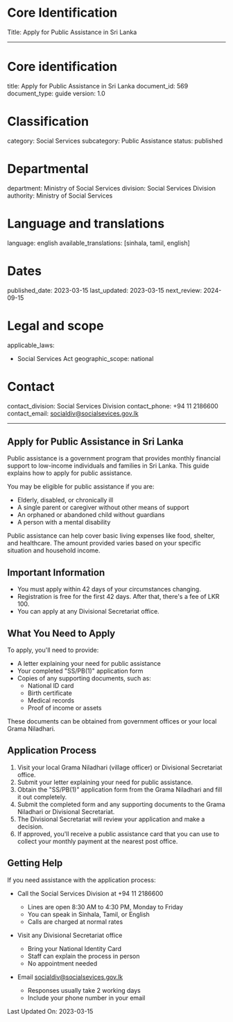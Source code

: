# Core Identification
Title: Apply for Public Assistance in Sri Lanka

---
# Core identification
title: Apply for Public Assistance in Sri Lanka
document_id: 569
document_type: guide
version: 1.0

# Classification
category: Social Services
subcategory: Public Assistance
status: published

# Departmental
department: Ministry of Social Services
division: Social Services Division
authority: Ministry of Social Services

# Language and translations
language: english
available_translations: [sinhala, tamil, english]

# Dates
published_date: 2023-03-15
last_updated: 2023-03-15
next_review: 2024-09-15

# Legal and scope
applicable_laws: 
 - Social Services Act
geographic_scope: national

# Contact
contact_division: Social Services Division
contact_phone: +94 11 2186600
contact_email: socialdiv@socialsevices.gov.lk

---

## Apply for Public Assistance in Sri Lanka

Public assistance is a government program that provides monthly financial support to low-income individuals and families in Sri Lanka. This guide explains how to apply for public assistance.

You may be eligible for public assistance if you are:
- Elderly, disabled, or chronically ill
- A single parent or caregiver without other means of support
- An orphaned or abandoned child without guardians
- A person with a mental disability

Public assistance can help cover basic living expenses like food, shelter, and healthcare. The amount provided varies based on your specific situation and household income.

## Important Information

- You must apply within 42 days of your circumstances changing.
- Registration is free for the first 42 days. After that, there's a fee of LKR 100.
- You can apply at any Divisional Secretariat office.

## What You Need to Apply

To apply, you'll need to provide:
- A letter explaining your need for public assistance
- Your completed "SS/PB(1)" application form
- Copies of any supporting documents, such as:
    - National ID card
    - Birth certificate
    - Medical records
    - Proof of income or assets

These documents can be obtained from government offices or your local Grama Niladhari.

## Application Process

1. Visit your local Grama Niladhari (village officer) or Divisional Secretariat office.
2. Submit your letter explaining your need for public assistance.
3. Obtain the "SS/PB(1)" application form from the Grama Niladhari and fill it out completely.
4. Submit the completed form and any supporting documents to the Grama Niladhari or Divisional Secretariat.
5. The Divisional Secretariat will review your application and make a decision.
6. If approved, you'll receive a public assistance card that you can use to collect your monthly payment at the nearest post office.

## Getting Help

If you need assistance with the application process:

- Call the Social Services Division at +94 11 2186600
    - Lines are open 8:30 AM to 4:30 PM, Monday to Friday
    - You can speak in Sinhala, Tamil, or English
    - Calls are charged at normal rates

- Visit any Divisional Secretariat office
    - Bring your National Identity Card
    - Staff can explain the process in person
    - No appointment needed

- Email socialdiv@socialsevices.gov.lk
    - Responses usually take 2 working days
    - Include your phone number in your email

Last Updated On: 2023-03-15